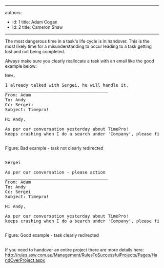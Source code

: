 

---
authors:
  - id: 1
    title: Adam Cogan
  - id: 2
    title: Cameron Shaw
---




<span class='intro'> The most dangerous time in a task's life cycle is in handover. This is the most likely time for a misunderstanding to occur leading to a task getting lost and not being completed.<br>
 </span>

Always make sure you clearly reallocate a task with an email like the good example below&#58; <br>
<span class="ms-rteCustom-GreyBox" style="width&#58;546px;height&#58;237px;">
<pre>New,

I already talked with Sergei, he will handle it.
________________________________________
From&#58; Adam 
To&#58; Andy
Cc&#58; Sergei; 
Subject&#58; Timepro!

Hi Andy,

As per our conversation yesterday about TimePro! 
keeps crashing when I do a search under 'Company', please fix

</pre>
</span><span class="ms-rteCustom-FigureBad">Figure&#58; Bad example - task not clearly redirected </span><br>
<br>
<span class="ms-rteCustom-GreyBox" style="width&#58;547px;height&#58;237px;">
<pre>Sergei

As per our conversation - please action
________________________________________
From&#58; Adam
To&#58; Andy
Cc&#58; Sergei
Subject&#58; Timepro!

Hi Andy,

As per our conversation yesterday about TimePro! 
keeps crashing when I do a search under 'Company', please fix

</pre>
</span><span class="ms-rteCustom-FigureGood">Figure&#58; Good example - task clearly redirected</span> <br>
<br>
<p>If you need to handover an entire project there are more details here&#58;<br>
<a shape="rect" href="/Management/RulesToSuccessfulProjects/Pages/HandOverProject.aspx">http&#58;//rules.ssw.com.au/Management/RulesToSuccessfulProjects/Pages/HandOverProject.aspx</a> </p>




